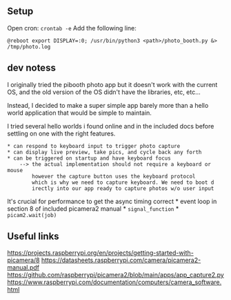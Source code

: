 ## Setup

Open cron:	`crontab -e`
Add the following line:

    @reboot export DISPLAY=:0; /usr/bin/python3 <path>/photo_booth.py &> /tmp/photo.log
    
## dev notess

I originally tried the pibooth photo app but it doesn't work with the current OS,
and the old version of the OS didn't have the libraries, etc, etc...

Instead, I decided to make a super simple app barely more than a hello world application that would be simple to maintain.

I tried several hello worlds i found online and in the included docs before settling on one with the right features.

    * can respond to keyboard input to trigger photo capture
    * can display live preview, take pics, and cycle back any forth
    * can be triggered on startup and have keyboard focus
        --> the actual implementation should not require a keyboard or mouse 
            however the capture button uses the keyboard protocol 
            which is why we need to capture keyboard. We need to boot d
            irectly into our app ready to capture photos w/o user input
            
It's crucial for performance to get the async timing correct
    * event loop in section 8 of included picamera2 manual
    * `signal_function`
    * `picam2.wait(job)`
    

## Useful links
https://projects.raspberrypi.org/en/projects/getting-started-with-picamera/8
https://datasheets.raspberrypi.com/camera/picamera2-manual.pdf
https://github.com/raspberrypi/picamera2/blob/main/apps/app_capture2.py
https://www.raspberrypi.com/documentation/computers/camera_software.html

